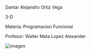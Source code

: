 Dantar Alejandro Ortiz Vega

3-D

Materia: Programacion Funcional

Profesor: Walter Mata Lopez Alexander

![imagen](https://user-images.githubusercontent.com/111466337/205466450-cfbba7b3-03cc-41db-8082-9835d4d663f7.png)
